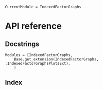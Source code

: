 ```@meta
CurrentModule = IndexedFactorGraphs
```

# API reference

## Docstrings

```@autodocs
Modules = [IndexedFactorGraphs,
    Base.get_extension(IndexedFactorGraphs, :IndexedFactorGraphsPlotsExt),
    ]
```

## Index

```@index
```